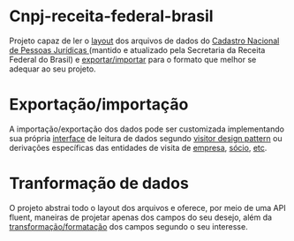 # Cnpj-receita-federal-brasil
Projeto capaz de ler o [layout](https://github.com/l3onardo-oliv3ira/cnpj-receita-federal-brasil/blob/master/cnpj-receita-federal-brasil/layout/LAYOUT_DADOS_ABERTOS_CNPJ.pdf) dos arquivos de dados do [Cadastro Nacional de Pessoas Jurídicas ](http://idg.receita.fazenda.gov.br/orientacao/tributaria/cadastros/cadastro-nacional-de-pessoas-juridicas-cnpj/dados-publicos-cnpj)   (mantido e atualizado pela Secretaria da Receita Federal do Brasil) e [exportar/importar](https://github.com/l3onardo-oliv3ira/cnpj-receita-federal-brasil/tree/master/cnpj-receita-federal-brasil/exporter/br/gov/economia/receita/imp) para o formato que melhor se adequar ao seu projeto.

# Exportação/importação
A importação/exportação dos dados pode ser customizada implementando sua própria [interface](https://github.com/l3onardo-oliv3ira/cnpj-receita-federal-brasil/tree/master/cnpj-receita-federal-brasil/visitor/br/gov/economia/receita) de leitura de dados segundo  [visitor design pattern](http://alumni.cs.ucr.edu/~lgao/teaching/visitor.html) ou derivações específicas das entidades de visita de [empresa](https://github.com/l3onardo-oliv3ira/cnpj-receita-federal-brasil/blob/master/cnpj-receita-federal-brasil/exporter/br/gov/economia/receita/imp/EmpresaJsonExporter.java), [sócio](https://github.com/l3onardo-oliv3ira/cnpj-receita-federal-brasil/blob/master/cnpj-receita-federal-brasil/exporter/br/gov/economia/receita/imp/SocioSqlExporter.java), [etc](https://github.com/l3onardo-oliv3ira/cnpj-receita-federal-brasil/tree/master/cnpj-receita-federal-brasil/visitor/br/gov/economia/receita/imp).

# Tranformação de dados
O projeto abstrai todo o layout dos arquivos e oferece, por meio de uma API fluent, maneiras de projetar apenas dos campos do seu desejo, além da [transformação/formatação](https://github.com/l3onardo-oliv3ira/cnpj-receita-federal-brasil/tree/master/cnpj-receita-federal-brasil/transformer/br/gov/economia/receita) dos campos segundo o seu interesse. 
